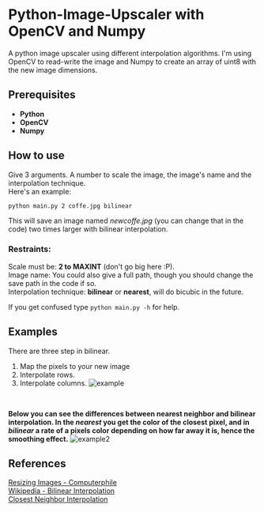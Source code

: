 # Python-Image-Upscaler with OpenCV and Numpy
A python image upscaler using different interpolation algorithms. I'm using OpenCV to read-write the image and Numpy to create an array of uint8 with the new image dimensions.

## Prerequisites
* **Python**
* **OpenCV**
* **Numpy**

## How to use
Give 3 arguments. A number to scale the image, the image's name and the interpolation technique. <br>
Here's an example: <br>

```python main.py 2 coffe.jpg bilinear``` <br>

This will save an image named *newcoffe.jpg* (you can change that in the code) two times larger with bilinear interpolation.

### Restraints:
Scale must be: **2 to MAXINT** (don't go big here :P). <br>
Image name: You could also give a full path, though you should change the save path in the code if so. <br>
Interpolation technique: **bilinear** or **nearest**, will do bicubic in the future.

If you get confused type ```python main.py -h``` for help.

## Examples
There are three step in bilinear. <br>
1. Map the pixels to your new image
2. Interpolate rows.
3. Interpolate columns.
![example](https://user-images.githubusercontent.com/49881189/95275496-4d77c480-0851-11eb-8871-a75ffc8254ca.png)
<br>

**Below you can see the differences between nearest neighbor and bilinear interpolation. In the *nearest* you get the color of the closest pixel, and in *bilinear* a rate of a pixels color depending on how far away it is, hence the smoothing effect.**
![example2](https://user-images.githubusercontent.com/49881189/95272140-4ef0bf00-0848-11eb-8f5a-83d89df3c4ef.png)
<br>

## References
[Resizing Images - Computerphile](https://www.youtube.com/watch?v=AqscP7rc8_M) <br>
[Wikipedia - Bilinear Interpolation](https://en.wikipedia.org/wiki/Bilinear_interpolation)<br>
[Closest Neighbor Interpolation](https://www.imageeprocessing.com/2017/11/nearest-neighbor-interpolation.html)

